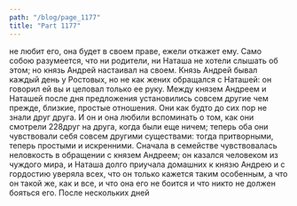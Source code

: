 ```yaml
---
path: "/blog/page_1177"
title: "Part 1177"
---
```


 не любит его, она будет в своем праве, ежели откажет ему. Само собою разумеется, что ни родители, ни Наташа не хотели слышать об этом; но князь Андрей настаивал на своем. Князь Андрей бывал каждый день у Ростовых, но не как жених обращался с Наташей: он говорил ей вы и целовал только ее руку. Между князем Андреем и Наташей после дня предложения установились совсем другие чем прежде, близкие, простые отношения. Они как будто до сих пор не знали друг друга. И он и она любили вспоминать о том, как они смотрели 228друг на друга, когда были еще ничем; теперь оба они чувствовали себя совсем другими существами: тогда притворными, теперь простыми и искренними. Сначала в семействе чувствовалась неловкость в обращении с князем Андреем; он казался человеком из чуждого мира, и Наташа долго приучала домашних к князю Андрею и с гордостию уверяла всех, что он только кажется таким особенным, а что он такой же, как и все, и что она его не боится и что никто не должен бояться его. После нескольких дней
